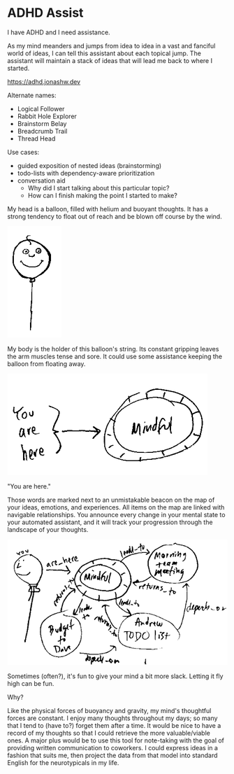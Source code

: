 # ADHD Assist

I have ADHD and I need assistance.

As my mind meanders and jumps from idea to idea in a
vast and fanciful world of ideas, I can tell this assistant about
each topical jump. The assistant will maintain a stack of ideas that will
lead me back to where I started.

https://adhd.jonashw.dev

Alternate names:

- Logical Follower
- Rabbit Hole Explorer
- Brainstorm Belay
- Breadcrumb Trail
- Thread Head

Use cases:

- guided exposition of nested ideas (brainstorming)
- todo-lists with dependency-aware prioritization
- conversation aid 
  - Why did I start talking about this particular topic?
  - How can I finish making the point I started to make?


My head is a balloon, filled with helium and buoyant thoughts. It has a strong tendency to float out of reach and be blown off course by the wind.

![balloon head](README_files/balloon-head.png)

My body is the holder of this balloon's string.  Its constant gripping leaves the arm muscles tense and sore.  It could use some assistance keeping the balloon from floating away.

![you are here](README_files/you-are-here.png)

&quot;You are here.&quot;

Those words are marked next to an unmistakable beacon on the map of your ideas, emotions, and experiences.  All items on the map are linked with navigable relationships.  You announce every change in your mental state to your automated assistant, and it will track your progression through the landscape of your thoughts.  

![sample mind map](README_files/sample-graph.png)

Sometimes (often?), it's fun to give your mind a bit more slack.  Letting it fly high can be fun.

Why?

Like the physical forces of buoyancy and gravity,  my mind's thoughtful forces are constant.  I enjoy many thoughts throughout my days; so many that I tend to (have to?) forget them after a time. It would be nice to have a record of my thoughts so that I could retrieve the more valuable/viable ones.  A major plus would be to use this tool for note-taking with the goal of providing written communication to coworkers.  I could express ideas in a fashion that suits me, then project the data from that model into standard English for the neurotypicals in my life.